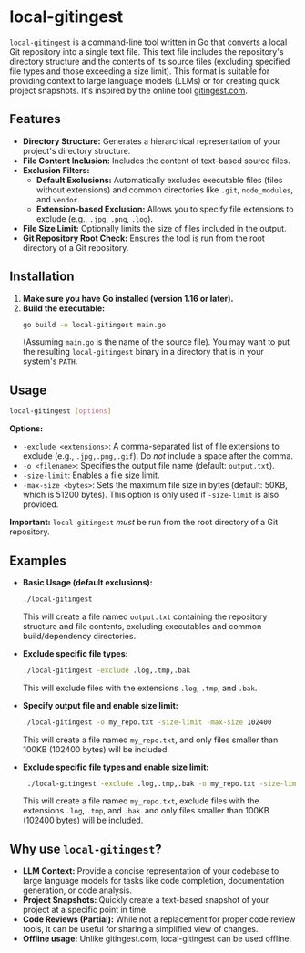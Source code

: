 # local-gitingest

`local-gitingest` is a command-line tool written in Go that converts a local Git repository into a single text file.  This text file includes the repository's directory structure and the contents of its source files (excluding specified file types and those exceeding a size limit). This format is suitable for providing context to large language models (LLMs) or for creating quick project snapshots.  It's inspired by the online tool [gitingest.com](https://gitingest.com/).

## Features

*   **Directory Structure:**  Generates a hierarchical representation of your project's directory structure.
*   **File Content Inclusion:** Includes the content of text-based source files.
*   **Exclusion Filters:**
    *   **Default Exclusions:** Automatically excludes executable files (files without extensions) and common directories like `.git`, `node_modules`, and `vendor`.
    *   **Extension-based Exclusion:**  Allows you to specify file extensions to exclude (e.g., `.jpg`, `.png`, `.log`).
*   **File Size Limit:**  Optionally limits the size of files included in the output.
*   **Git Repository Root Check:**  Ensures the tool is run from the root directory of a Git repository.

## Installation

1.  **Make sure you have Go installed (version 1.16 or later).**
2.  **Build the executable:**
    ```bash
    go build -o local-gitingest main.go
    ```
    (Assuming `main.go` is the name of the source file).  You may want to put the resulting `local-gitingest` binary in a directory that is in your system's `PATH`.

## Usage

```bash
local-gitingest [options]
```

**Options:**

*   `-exclude <extensions>`:  A comma-separated list of file extensions to exclude (e.g., `.jpg,.png,.gif`).  Do *not* include a space after the comma.
*   `-o <filename>`:  Specifies the output file name (default: `output.txt`).
*   `-size-limit`: Enables a file size limit.
*   `-max-size <bytes>`: Sets the maximum file size in bytes (default: 50KB, which is 51200 bytes).  This option is only used if `-size-limit` is also provided.

**Important:**  `local-gitingest` *must* be run from the root directory of a Git repository.

## Examples

*   **Basic Usage (default exclusions):**

    ```bash
    ./local-gitingest
    ```
    This will create a file named `output.txt` containing the repository structure and file contents, excluding executables and common build/dependency directories.

*   **Exclude specific file types:**

    ```bash
    ./local-gitingest -exclude .log,.tmp,.bak
    ```
    This will exclude files with the extensions `.log`, `.tmp`, and `.bak`.

*   **Specify output file and enable size limit:**

    ```bash
    ./local-gitingest -o my_repo.txt -size-limit -max-size 102400
    ```
    This will create a file named `my_repo.txt`, and only files smaller than 100KB (102400 bytes) will be included.

* **Exclude specific file types and enable size limit:**
   ```bash
    ./local-gitingest -exclude .log,.tmp,.bak -o my_repo.txt -size-limit -max-size 102400
    ```
    This will create a file named `my_repo.txt`, exclude files with the extensions `.log`, `.tmp`, and `.bak`. and only files smaller than 100KB (102400 bytes) will be included.

## Why use `local-gitingest`?

*   **LLM Context:**  Provide a concise representation of your codebase to large language models for tasks like code completion, documentation generation, or code analysis.
*   **Project Snapshots:**  Quickly create a text-based snapshot of your project at a specific point in time.
*   **Code Reviews (Partial):**  While not a replacement for proper code review tools, it can be useful for sharing a simplified view of changes.
* **Offline usage:** Unlike gitingest.com, local-gitingest can be used offline.

